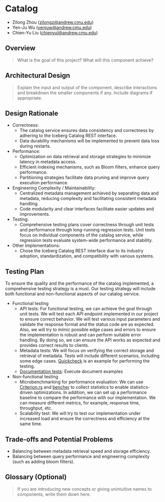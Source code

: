 # Catalog

* Zilong Zhou (zilongz@andrew.cmu.edu)
* Yen-Ju Wu (yenjuw@andrew.cmu.edu)
* Chien-Yu Liu (chienyul@andrew.cmu.edu)

## Overview
>What is the goal of this project? What will this component achieve?

## Architectural Design
>Explain the input and output of the component, describe interactions and breakdown the smaller components if any. Include diagrams if appropriate.

## Design Rationale
* Correctness:
  * The catalog service ensures data consistency and correctness by adhering to the Iceberg Catalog REST interface.
  * Data durability mechanisms will be implemented to prevent data loss during restarts.
* Performance:
  * Optimization on data retrieval and storage strategies to minimize latency in metadata access.
  * Efficient indexing mechanisms, such as Bloom filters, enhance query performance.
  * Partitioning strategies facilitate data pruning and improve query execution performance.
* Engineering Complexity / Maintainability:
  * Centralized metadata management achieved by separating data and metadata, reducing complexity and facilitating consistent metadata handling.
  * Code modularity and clear interfaces facilitate easier updates and improvements.
* Testing:
  * Comprehensive testing plans cover correctness through unit tests and performance through long-running regression tests. Unit tests focus on individual components of the catalog service, while regression tests evaluate system-wide performance and stability.
* Other Implementations:
  * Chose the Iceberg Catalog REST interface due to its industry adoption, standardization, and compatibility with various systems.

## Testing Plan
To ensure the quality and the performance of the catalog implemented, a comprehensive testing strategy is a must. Our testing strategy will include both functional and non-functional aspects of our catalog service. 

* Functional testing
  * API tests: For functional testing, we can achieve the goal through unit tests. We will test each API endpoint implemented in our project to ensure correct behavior. We will test various input parameters and validate the response format and the status code are as expected. Also, we will try to mimic possible edge cases and errors to ensure the implementation is robust and can perform suitable error handling. By doing so, we can ensure the API works as expected and provides correct results to clients. 
  * Metadata tests: We will focus on verifying the correct storage and retrieval of metadata. Tests will include different scenarios, including some edge cases. [Quickcheck](https://github.com/BurntSushi/quickcheck) is an example for performing the testing.
  * [Documentation tests](https://doc.rust-lang.org/rustdoc/write-documentation/documentation-tests.html#documentation-tests): Execute document examples 
* Non-functional testing
  * Microbenchmarking for performance evaluation: We can use [Criterion.rs](https://github.com/bheisler/criterion.rs?tab=readme-ov-file#features) and [bencher](https://github.com/bluss/bencher) to collect statistics to enable statistics-driven optimizations. In addition, we can set up a performance baseline to compare the performance with our implementation. We can measure different metrics, for example, response time, throughput, etc.  
  * Scalability test: We will try to test our implementation under increased load and ensure the correctness and efficiency at the same time.

## Trade-offs and Potential Problems
* Balancing between metadata retrieval speed and storage efficiency.
* Balancing between query performance and engineering complexity (such as adding bloom filters).

## Glossary (Optional)
>If you are introducing new concepts or giving unintuitive names to components, write them down here.
